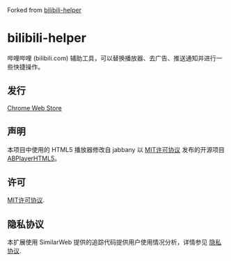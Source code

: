 Forked from [bilibili-helper](https://github.com/zacyu/bilibili-helper)

# bilibili-helper

哔哩哔哩 (bilibili.com) 辅助工具，可以替换播放器、去广告、推送通知并进行一些快捷操作。

## 发行

[Chrome Web Store](https://chrome.google.com/webstore/detail/kpbnombpnpcffllnianjibmpadjolanh)

## 声明

本项目中使用的 HTML5 播放器修改自 jabbany 以 [MIT许可协议](http://www.opensource.org/licenses/mit-license.php) 发布的开源项目 [ABPlayerHTML5](https://github.com/jabbany/ABPlayerHTML5)。

## 许可
[MIT许可协议](http://www.opensource.org/licenses/mit-license.php).

## 隐私协议
本扩展使用 SimilarWeb 提供的追踪代码提供用户使用情况分析，详情参见 [隐私协议](http://addons-privacy.com/).
